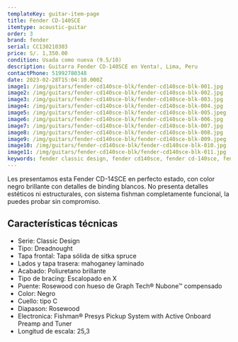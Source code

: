 ```yaml
---
templateKey: guitar-item-page
title: Fender CD-140SCE
itemtype: acoustic-guitar
order: 3
brand: fender
serial: CC130210303
price: S/. 1,350.00
condition: Usada como nueva (9.5/10)
description: Guitarra Fender CD-140SCE en Venta!, Lima, Peru
contactPhone: 51992780348
date: 2023-02-28T15:04:10.000Z
image1: /img/guitars/fender-cd140sce-blk/fender-cd140sce-blk-001.jpg
image2: /img/guitars/fender-cd140sce-blk/fender-cd140sce-blk-002.jpg
image3: /img/guitars/fender-cd140sce-blk/fender-cd140sce-blk-003.jpg
image4: /img/guitars/fender-cd140sce-blk/fender-cd140sce-blk-004.jpg
image5: /img/guitars/fender-cd140sce-blk/fender-cd140sce-blk-005.jpeg
image6: /img/guitars/fender-cd140sce-blk/fender-cd140sce-blk-006.jpg
image7: /img/guitars/fender-cd140sce-blk/fender-cd140sce-blk-007.jpg
image8: /img/guitars/fender-cd140sce-blk/fender-cd140sce-blk-008.jpg
image9: /img/guitars/fender-cd140sce-blk/fender-cd140sce-blk-009.jpeg
image10: /img/guitars/fender-cd140sce-blk/fender-cd140sce-blk-010.jpg
image11: /img/guitars/fender-cd140sce-blk/fender-cd140sce-blk-011.jpg
keywords: fender classic design, fender cd140sce, fender cd-140sce, fender cd140s, fender cd 140 sce
---
```

Les presentamos esta Fender CD-14SCE en perfecto estado, con color negro brillante con detalles de binding blancos.
No presenta detalles estéticos ni estructurales, con sistema fishman completamente funcional, la puedes probar sin compromiso.

## Características técnicas

* Serie: Classic Design
* Tipo: Dreadnought
* Tapa frontal: Tapa sólida de sitka spruce
* Lados y tapa trasera: mahoganey laminado
* Acabado: Poliuretano brillante
* Tipo de bracing: Escalopado en X
* Puente: Rosewood con hueso de Graph Tech® Nubone™ compensado
* Color: Negro
* Cuello: tipo C
* Diapason: Rosewood
* Electronica: Fishman® Presys Pickup System with Active Onboard Preamp and Tuner
* Longitud de escala: 25,3

